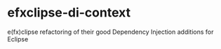efxclipse-di-context
====================

e(fx)clipse refactoring of their good Dependency Injection additions for Eclipse
